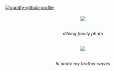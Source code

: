 
  
[![spotify-github-profile](https://spotify-github-profile.kittinanx.com/api/view?uid=31tjforkm2qskz4yab6uye6ggem4&cover_image=true&theme=natemoo-re&show_offline=false&background_color=121212&interchange=false&bar_color=b2bed2&bar_color_cover=false)](https://spotify-github-profile.kittinanx.com/api/view?uid=31tjforkm2qskz4yab6uye6ggem4&redirect=true)  
<h6 align="center"> <img src="https://files.catbox.moe/eimxml.png" /> 
<h6 align="center">
  dihling family photo
  <h6 align="center">
<img src="https://i.postimg.cc/bvfv5yBC/Screenshot-2025-08-29-194539.png?width=10&height=10">   <h6 align="center"> 
  hi andre my brother waves
  <h6 align="center">
    


